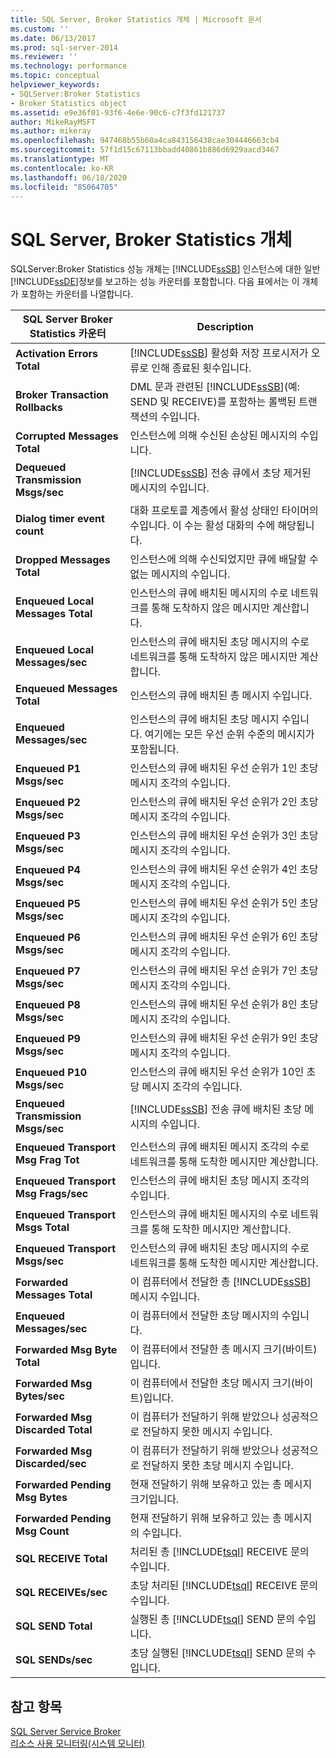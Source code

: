 ```yaml
---
title: SQL Server, Broker Statistics 개체 | Microsoft 문서
ms.custom: ''
ms.date: 06/13/2017
ms.prod: sql-server-2014
ms.reviewer: ''
ms.technology: performance
ms.topic: conceptual
helpviewer_keywords:
- SQLServer:Broker Statistics
- Broker Statistics object
ms.assetid: e9e36f01-93f6-4e6e-90c6-c7f3fd121737
author: MikeRayMSFT
ms.author: mikeray
ms.openlocfilehash: 947468b55b60a4ca843156438cae304446663cb4
ms.sourcegitcommit: 57f1d15c67113bbadd40861b886d6929aacd3467
ms.translationtype: MT
ms.contentlocale: ko-KR
ms.lasthandoff: 06/18/2020
ms.locfileid: "85064705"
---
```

# <a name="sql-server-broker-statistics-object"></a>SQL Server, Broker Statistics 개체
  SQLServer:Broker Statistics 성능 개체는 [!INCLUDE[ssSB](../../includes/sssb-md.md)] 인스턴스에 대한 일반 [!INCLUDE[ssDE](../../includes/ssde-md.md)]정보를 보고하는 성능 카운터를 포함합니다. 다음 표에서는 이 개체가 포함하는 카운터를 나열합니다.  
  
|SQL Server Broker Statistics 카운터|Description|  
|-------------------------------------------|-----------------|  
|**Activation Errors Total**|[!INCLUDE[ssSB](../../includes/sssb-md.md)] 활성화 저장 프로시저가 오류로 인해 종료된 횟수입니다.|  
|**Broker Transaction Rollbacks**|DML 문과 관련된 [!INCLUDE[ssSB](../../includes/sssb-md.md)](예: SEND 및 RECEIVE)를 포함하는 롤백된 트랜잭션의 수입니다.|  
|**Corrupted Messages Total**|인스턴스에 의해 수신된 손상된 메시지의 수입니다.|  
|**Dequeued Transmission Msgs/sec**|[!INCLUDE[ssSB](../../includes/sssb-md.md)] 전송 큐에서 초당 제거된 메시지의 수입니다.|  
|**Dialog timer event count**|대화 프로토콜 계층에서 활성 상태인 타이머의 수입니다. 이 수는 활성 대화의 수에 해당됩니다.|  
|**Dropped Messages Total**|인스턴스에 의해 수신되었지만 큐에 배달할 수 없는 메시지의 수입니다.|  
|**Enqueued Local Messages Total**|인스턴스의 큐에 배치된 메시지의 수로 네트워크를 통해 도착하지 않은 메시지만 계산합니다.|  
|**Enqueued Local Messages/sec**|인스턴스의 큐에 배치된 초당 메시지의 수로 네트워크를 통해 도착하지 않은 메시지만 계산합니다.|  
|**Enqueued Messages Total**|인스턴스의 큐에 배치된 총 메시지 수입니다.|  
|**Enqueued Messages/sec**|인스턴스의 큐에 배치된 초당 메시지 수입니다. 여기에는 모든 우선 순위 수준의 메시지가 포함됩니다.|  
|**Enqueued P1 Msgs/sec**|인스턴스의 큐에 배치된 우선 순위가 1인 초당 메시지 조각의 수입니다.|  
|**Enqueued P2 Msgs/sec**|인스턴스의 큐에 배치된 우선 순위가 2인 초당 메시지 조각의 수입니다.|  
|**Enqueued P3 Msgs/sec**|인스턴스의 큐에 배치된 우선 순위가 3인 초당 메시지 조각의 수입니다.|  
|**Enqueued P4 Msgs/sec**|인스턴스의 큐에 배치된 우선 순위가 4인 초당 메시지 조각의 수입니다.|  
|**Enqueued P5 Msgs/sec**|인스턴스의 큐에 배치된 우선 순위가 5인 초당 메시지 조각의 수입니다.|  
|**Enqueued P6 Msgs/sec**|인스턴스의 큐에 배치된 우선 순위가 6인 초당 메시지 조각의 수입니다.|  
|**Enqueued P7 Msgs/sec**|인스턴스의 큐에 배치된 우선 순위가 7인 초당 메시지 조각의 수입니다.|  
|**Enqueued P8 Msgs/sec**|인스턴스의 큐에 배치된 우선 순위가 8인 초당 메시지 조각의 수입니다.|  
|**Enqueued P9 Msgs/sec**|인스턴스의 큐에 배치된 우선 순위가 9인 초당 메시지 조각의 수입니다.|  
|**Enqueued P10 Msgs/sec**|인스턴스의 큐에 배치된 우선 순위가 10인 초당 메시지 조각의 수입니다.|  
|**Enqueued Transmission Msgs/sec**|[!INCLUDE[ssSB](../../includes/sssb-md.md)] 전송 큐에 배치된 초당 메시지의 수입니다.|  
|**Enqueued Transport Msg Frag Tot**|인스턴스의 큐에 배치된 메시지 조각의 수로 네트워크를 통해 도착한 메시지만 계산합니다.|  
|**Enqueued Transport Msg Frags/sec**|인스턴스의 큐에 배치된 초당 메시지 조각의 수입니다.|  
|**Enqueued Transport Msgs Total**|인스턴스의 큐에 배치된 메시지의 수로 네트워크를 통해 도착한 메시지만 계산합니다.|  
|**Enqueued Transport Msgs/sec**|인스턴스의 큐에 배치된 초당 메시지의 수로 네트워크를 통해 도착한 메시지만 계산합니다.|  
|**Forwarded Messages Total**|이 컴퓨터에서 전달한 총 [!INCLUDE[ssSB](../../includes/sssb-md.md)] 메시지 수입니다.|  
|**Enqueued Messages/sec**|이 컴퓨터에서 전달한 초당 메시지의 수입니다.|  
|**Forwarded Msg Byte Total**|이 컴퓨터에서 전달한 총 메시지 크기(바이트)입니다.|  
|**Forwarded Msg Bytes/sec**|이 컴퓨터에서 전달한 초당 메시지 크기(바이트)입니다.|  
|**Forwarded Msg Discarded Total**|이 컴퓨터가 전달하기 위해 받았으나 성공적으로 전달하지 못한 메시지 수입니다.|  
|**Forwarded Msg Discarded/sec**|이 컴퓨터가 전달하기 위해 받았으나 성공적으로 전달하지 못한 초당 메시지 수입니다.|  
|**Forwarded Pending Msg Bytes**|현재 전달하기 위해 보유하고 있는 총 메시지 크기입니다.|  
|**Forwarded Pending Msg Count**|현재 전달하기 위해 보유하고 있는 총 메시지의 수입니다.|  
|**SQL RECEIVE Total**|처리된 총 [!INCLUDE[tsql](../../includes/tsql-md.md)] RECEIVE 문의 수입니다.|  
|**SQL RECEIVEs/sec**|초당 처리된 [!INCLUDE[tsql](../../includes/tsql-md.md)] RECEIVE 문의 수입니다.|  
|**SQL SEND Total**|실행된 총 [!INCLUDE[tsql](../../includes/tsql-md.md)] SEND 문의 수입니다.|  
|**SQL SENDs/sec**|초당 실행된 [!INCLUDE[tsql](../../includes/tsql-md.md)] SEND 문의 수입니다.|  
  
## <a name="see-also"></a>참고 항목  
 [SQL Server Service Broker](../../database-engine/configure-windows/sql-server-service-broker.md)   
 [리소스 사용 모니터링&#40;시스템 모니터&#41;](monitor-resource-usage-system-monitor.md)  
  
  
